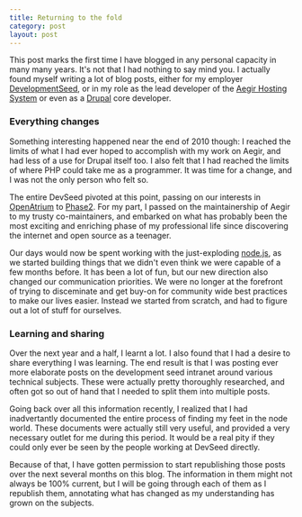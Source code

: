 ```yaml
---
title: Returning to the fold
category: post
layout: post
---
```

This post marks the first time I have blogged in any personal capacity in many many years. It's not that I had nothing to say mind you. I actually found myself writing a lot of blog posts, either for my employer [DevelopmentSeed](http://developmentseed.org), or in my role as the lead developer of the [Aegir Hosting System](http://aegirproject.org) or even as a [Drupal](http://drupal.org) core developer.

### Everything changes

Something interesting happened near the end of 2010 though: I reached the limits of what I had ever hoped to accomplish with my work on Aegir, and had less of a use for Drupal itself too. I also felt that I had reached the limits of where PHP could take me as a programmer. It was time for a change, and I was not the only person who felt so.

The entire DevSeed pivoted at this point, passing on our interests in [OpenAtrium](http://openatrium.org) to [Phase2](http://www.phase2technology.com). For my part, I passed on the maintainership of Aegir to my trusty co-maintainers, and embarked on what has probably been the most exciting and enriching phase of my professional life since discovering the internet and open source as a teenager.

Our days would now be spent working with the just-exploding [node.js](http://nodejs.org), as we started building things that we didn't even think we were capable of a few months before. It has been a lot of fun, but our new direction also changed our communication priorities. We were no longer at the forefront of trying to disceminate and get buy-on for community wide best practices to make our lives easier. Instead we started from scratch, and had to figure out a lot of stuff for ourselves.

### Learning and sharing

Over the next year and a half, I learnt a lot. I also found that I had a desire to share everything I was learning. The end result is that I was posting ever more elaborate posts on the development seed intranet around various technical subjects. These were actually pretty thoroughly researched, and often got so out of hand that I needed to split them into multiple posts.

Going back over all this information recently, I realized that I had inadvertantly documented the entire process of finding my feet in the node world. These documents were actually still very useful, and provided a very necessary outlet for me during this period. It would be a real pity if they could only ever be seen by the people working at DevSeed directly.

Because of that, I have gotten permission to start republishing those posts over the next several months on this blog. The information in them might not always be 100% current, but I will be going through each of them as I republish them, annotating what has changed as my understanding has grown on the subjects.
